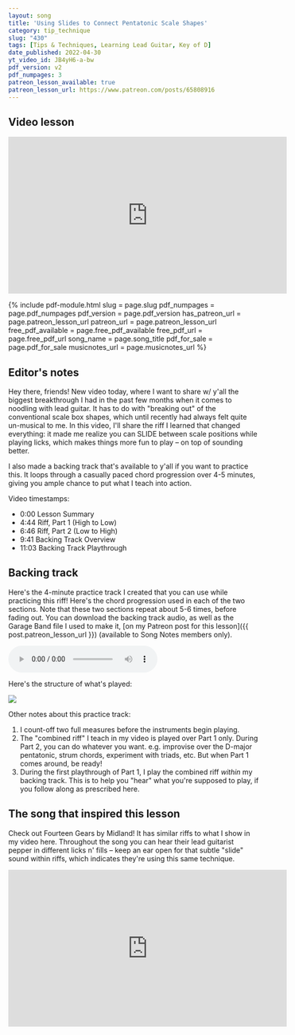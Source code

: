 ```yaml
---
layout: song
title: 'Using Slides to Connect Pentatonic Scale Shapes'
category: tip_technique
slug: "430"
tags: [Tips & Techniques, Learning Lead Guitar, Key of D]
date_published: 2022-04-30
yt_video_id: JB4yH6-a-bw
pdf_version: v2
pdf_numpages: 3
patreon_lesson_available: true
patreon_lesson_url: https://www.patreon.com/posts/65808916
---
```


<!-- https://youtu.be/JB4yH6-a-bw -->

## Video lesson

<iframe width="560" height="315" src="https://www.youtube.com/embed/{{page.yt_video_id}}" frameborder="0" allow="accelerometer; autoplay; encrypted-media; gyroscope; picture-in-picture" allowfullscreen></iframe>

{% include pdf-module.html slug = page.slug pdf_numpages = page.pdf_numpages pdf_version = page.pdf_version has_patreon_url = page.patreon_lesson_url patreon_url = page.patreon_lesson_url free_pdf_available = page.free_pdf_available free_pdf_url = page.free_pdf_url song_name = page.song_title pdf_for_sale = page.pdf_for_sale musicnotes_url = page.musicnotes_url %}

## Editor's notes

Hey there, friends! New video today, where I want to share w/ y'all the biggest breakthrough I had in the past few months when it comes to noodling with lead guitar. It has to do with "breaking out" of the conventional scale box shapes, which until recently had always felt quite un-musical to me. In this video, I'll share the riff I learned that changed everything: it made me realize you can SLIDE between scale positions while playing licks, which makes things more fun to play – on top of sounding better.

I also made a backing track that's available to y'all if you want to practice this. It loops through a casually paced chord progression over 4-5 minutes, giving you ample chance to put what I teach into action.

Video timestamps:

- 0:00 Lesson Summary
- 4:44 Riff, Part 1 (High to Low)
- 6:46 Riff, Part 2 (Low to High)
- 9:41 Backing Track Overview
- 11:03 Backing Track Playthrough

## Backing track

Here's the 4-minute practice track I created that you can use while practicing this riff! Here's the chord progression used in each of the two sections. Note that these two sections repeat about 5-6 times, before fading out. You can download the backing track audio, as well as the Garage Band file I used to make it, [on my Patreon post for this lesson]({{ post.patreon_lesson_url }}) (available to Song Notes members only).

<audio controls>
  <source src="/audio/430-pentatonic-slides-key-of-d-major-pentatonic.mp3" type="audio/mpeg">
Your browser does not support the audio element.
</audio><br />

Here's the structure of what's played:

<img class="pretty-img" src="https://imagedelivery.net/GppmjzYePBmVFRqlA4p8pQ/ce9c1511-652f-48f9-12c9-e7a2c7253400/public" />

Other notes about this practice track:

1. I count-off two full measures before the instruments begin playing.
2. The "combined riff" I teach in my video is played over Part 1 only. During Part 2, you can do whatever you want. e.g. improvise over the D-major pentatonic, strum chords, experiment with triads, etc. But when Part 1 comes around, be ready!
3. During the first playthrough of Part 1, I play the combined riff _within_ my backing track. This is to help you "hear" what you're supposed to play, if you follow along as prescribed here.

## The song that inspired this lesson

Check out Fourteen Gears by Midland! It has similar riffs to what I show in my video here. Throughout the song you can hear their lead guitarist pepper in different licks n' fills – keep an ear open for that subtle "slide" sound within riffs, which indicates they're using this same technique.

<iframe width="560" height="315" src="https://www.youtube.com/embed/DFWh-Oj0_tc" frameborder="0" allow="accelerometer; autoplay; encrypted-media; gyroscope; picture-in-picture" allowfullscreen></iframe>

<!-- https://www.youtube.com/watch?v=DFWh-Oj0_tc -->
